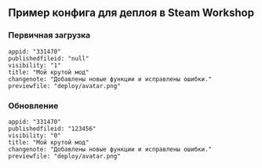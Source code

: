 ## Пример конфига для деплоя в Steam Workshop
### Первичная загрузка
```
appid: "331470"
publishedfileid: "null"
visibility: "1"
title: "Мой крутой мод"
changenote: "Добавлены новые функции и исправлены ошибки."
previewfile: "deploy/avatar.png"
```

### Обновление
```
appid: "331470"
publishedfileid: "123456"
visibility: "0"
title: "Мой крутой мод"
changenote: "Добавлены новые функции и исправлены ошибки."
previewfile: "deploy/avatar.png"
```